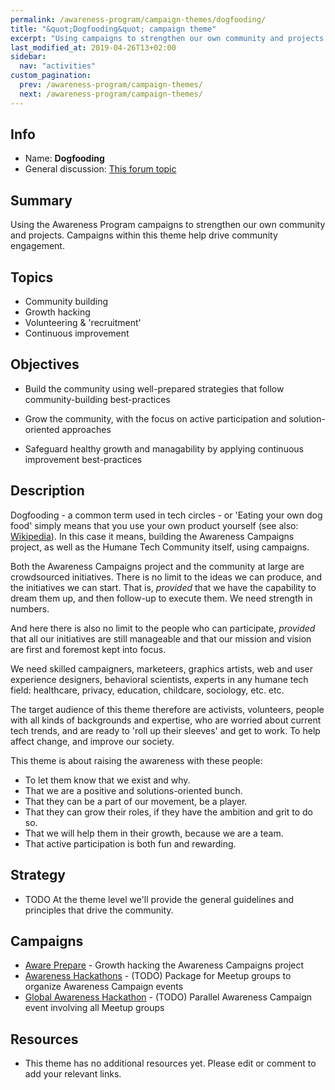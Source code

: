 ```yaml
---
permalink: /awareness-program/campaign-themes/dogfooding/
title: "&quot;Dogfooding&quot; campaign theme"
excerpt: "Using campaigns to strengthen our own community and projects."
last_modified_at: 2019-04-26T13+02:00
sidebar:
  nav: "activities"
custom_pagination:
  prev: /awareness-program/campaign-themes/
  next: /awareness-program/campaign-themes/
---
```


<!-- Please fill in the information below each header according to the instructions.

       - Do NOT remove section headers. Instead add the placeholder text if the section is not needed.
       - You can leave the comments. They can be helpful when editing the issue later on.
       - Replace brackets with appropriate information (unless part of a link), leaving formatting intact.
       - The non-comments texts below provide examples, unless they are placeholder text

    Note: You will not be wasting your time documenting all this. The information in this issue
             should be copied to the Theme README.md after your feedback is incorporated.
-->

## Info 

<!-- Provide short name that reflects the gist of the theme, used as working title.
      Also add the link to community forum topic that is used for general discussion. -->

- Name: **Dogfooding**
- General discussion: [This forum topic](https://community.humanetech.com/t/dogfooding-using-campaigns-to-strengthen-our-projects-and-community/2825)

## Summary 

<!-- Clear and concise explanation in 1-3 lines of text -->

Using the Awareness Program campaigns to strengthen our own community and projects. Campaigns within this theme help drive community engagement.

## Topics

<!-- Bullet list with (humane) tech topics and/or harms that are targeted -->

- Community building
- Growth hacking
- Volunteering & 'recruitment'
- Continuous improvement

## Objectives

<!-- Bullet list of what to achieve with the campaigns in this theme, separated by empty lines. -->

- Build the community using well-prepared strategies that follow community-building best-practices

- Grow the community, with the focus on active participation and solution-oriented approaches

- Safeguard healthy growth and managability by applying continuous improvement best-practices

## Description

<!-- A longer, more elaborate description (one or more paragraphs of text) -->

Dogfooding - a common term used in tech circles - or 'Eating your own dog food' simply means that you use your own product yourself (see also: [Wikipedia](https://en.wikipedia.org/wiki/Eating_your_own_dog_food)). In this case it means, building the Awareness Campaigns project, as well as the Humane Tech Community itself, using campaigns.

Both the Awareness Campaigns project and the community at large are crowdsourced initiatives. There is no limit to the ideas we can produce, and the initiatives we can start. That is, _provided_ that we have the capability to dream them up, and then follow-up to execute them. We need strength in numbers.

And here there is also no limit to the people who can participate, _provided_ that all our initiatives are still manageable and that our mission and vision are first and foremost kept into focus.

We need skilled campaigners, marketeers, graphics artists, web and user experience designers, behavioral scientists, experts in any humane tech field: healthcare, privacy, education, childcare, sociology, etc. etc.

The target audience of this theme therefore are activists, volunteers, people with all kinds of backgrounds and expertise, who are worried about current tech trends, and are ready to 'roll up their sleeves' and get to work. To help affect change, and improve our society.

This theme is about raising the awareness with these people:

- To let them know that we exist and why.
- That we are a positive and solutions-oriented bunch.
- That they can be a part of our movement, be a player.
- That they can grow their roles, if they have the ambition and grit to do so.
- That we will help them in their growth, because we are a team.
- That active participation is both fun and rewarding.

## Strategy

<!-- (optional) If there is a common strategy, outline it here (one or more paragraphs of text, use formatting - like lists - where appropriate). Leave the placeholder text if this section is not needed. -->

- TODO At the theme level we'll provide the general guidelines and principles that drive the community.

## Campaigns

<!-- Hyperlinked ToC to past, ongoing and future campaigns. Update this later to reflect changes. -->

- [Aware Prepare](https://github.com/humanetech-community/humanetech-community-awareness/tree/master/campaigns/aware-prepare/README.md) - Growth hacking the Awareness Campaigns project
- [Awareness Hackathons](campaigns/awareness-hackathons/README.md) - (TODO) Package for Meetup groups to organize Awareness Campaign events
- [Global Awareness Hackathon](campaigns/global-awareness-hackathon/README.md) - (TODO) Parallel Awareness Campaign event involving all Meetup groups

## Resources

<!-- (optional) Links to relevant folders, files and external information, or leave the placeholder text. -->

- This theme has no additional resources yet. Please edit or comment to add your relevant links.